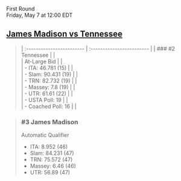First Round  
Friday, May 7 at 12:00 EDT
## [James Madison vs Tennessee](https://www.ncaa.com/game/5833665) 

> | :------------------------ | :------------------------ |
> | ### #2 Tennessee          | |  
> | At-Large Bid              | |  
> | - ITA: 46.781 (15)        | |  
> | - Slam: 90.431 (19)       | |  
> | - TRN: 82.732 (19)        | |  
> | - Massey: 7.8 (19)        | |  
> | - UTR: 61.61 (22)         | |  
> | - USTA Poll: 19           | |  
> | - Coached Poll: 16        | |  

> ### #3 James Madison  
> Automatic Qualifier  
> - ITA: 8.952 (46)  
> - Slam: 84.231 (47)  
> - TRN: 75.572 (47)  
> - Massey: 6.46 (46)  
> - UTR: 56.89 (47)  